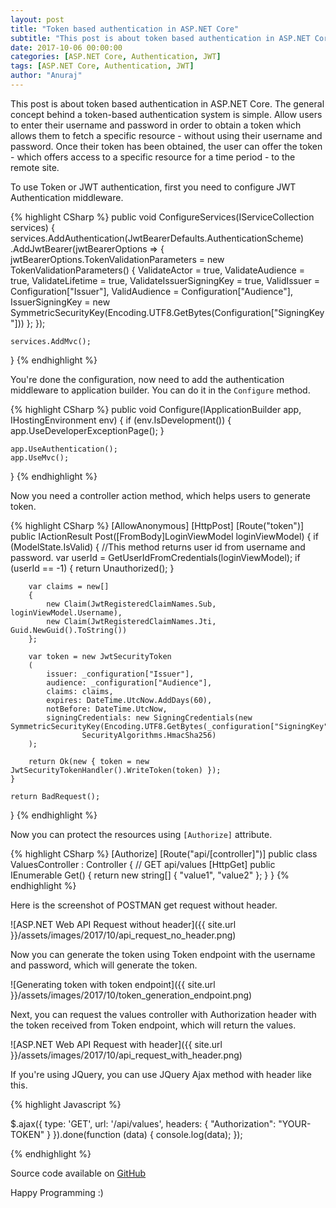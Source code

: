 ```yaml
---
layout: post
title: "Token based authentication in ASP.NET Core"
subtitle: "This post is about token based authentication in ASP.NET Core. The general concept behind a token-based authentication system is simple. Allow users to enter their username and password in order to obtain a token which allows them to fetch a specific resource - without using their username and password. Once their token has been obtained, the user can offer the token - which offers access to a specific resource for a time period - to the remote site."
date: 2017-10-06 00:00:00
categories: [ASP.NET Core, Authentication, JWT]
tags: [ASP.NET Core, Authentication, JWT]
author: "Anuraj"
---
```

This post is about token based authentication in ASP.NET Core. The general concept behind a token-based authentication system is simple. Allow users to enter their username and password in order to obtain a token which allows them to fetch a specific resource - without using their username and password. Once their token has been obtained, the user can offer the token - which offers access to a specific resource for a time period - to the remote site.

To use Token or JWT authentication, first you need to configure JWT Authentication middleware. 

{% highlight CSharp %}
public void ConfigureServices(IServiceCollection services)
{
    services.AddAuthentication(JwtBearerDefaults.AuthenticationScheme)
    .AddJwtBearer(jwtBearerOptions =>
    {
        jwtBearerOptions.TokenValidationParameters = new TokenValidationParameters()
        {
            ValidateActor = true,
            ValidateAudience = true,
            ValidateLifetime = true,
            ValidateIssuerSigningKey = true,
            ValidIssuer = Configuration["Issuer"],
            ValidAudience = Configuration["Audience"],
            IssuerSigningKey = new SymmetricSecurityKey(Encoding.UTF8.GetBytes(Configuration["SigningKey"]))
        };
    });

    services.AddMvc();
}
{% endhighlight %}

You're done the configuration, now need to add the authentication middleware to application builder. You can do it in the `Configure` method.

{% highlight CSharp %}
public void Configure(IApplicationBuilder app, IHostingEnvironment env)
{
    if (env.IsDevelopment())
    {
        app.UseDeveloperExceptionPage();
    }

    app.UseAuthentication();
    app.UseMvc();
}
{% endhighlight %}

Now you need a controller action method, which helps users to generate token. 

{% highlight CSharp %}
[AllowAnonymous]
[HttpPost]
[Route("token")]
public IActionResult Post([FromBody]LoginViewModel loginViewModel)
{
    if (ModelState.IsValid)
    {
        //This method returns user id from username and password.
        var userId = GetUserIdFromCredentials(loginViewModel); 
        if (userId == -1)
        {
            return Unauthorized();
        }

        var claims = new[]
        {
            new Claim(JwtRegisteredClaimNames.Sub, loginViewModel.Username),
            new Claim(JwtRegisteredClaimNames.Jti, Guid.NewGuid().ToString())
        };

        var token = new JwtSecurityToken
        (
            issuer: _configuration["Issuer"],
            audience: _configuration["Audience"],
            claims: claims,
            expires: DateTime.UtcNow.AddDays(60),
            notBefore: DateTime.UtcNow,
            signingCredentials: new SigningCredentials(new SymmetricSecurityKey(Encoding.UTF8.GetBytes(_configuration["SigningKey"])),
                    SecurityAlgorithms.HmacSha256)
        );

        return Ok(new { token = new JwtSecurityTokenHandler().WriteToken(token) });
    }

    return BadRequest();
}
{% endhighlight %}

Now you can protect the resources using `[Authorize]` attribute.

{% highlight CSharp %}
[Authorize]
[Route("api/[controller]")]
public class ValuesController : Controller
{
    // GET api/values
    [HttpGet]
    public IEnumerable<string> Get()
    {
        return new string[] { "value1", "value2" };
    }
}
{% endhighlight %}

Here is the screenshot of POSTMAN get request without header.

![ASP.NET Web API Request without header]({{ site.url }}/assets/images/2017/10/api_request_no_header.png)

Now you can generate the token using Token endpoint with the username and password, which will generate the token.

![Generating token with token endpoint]({{ site.url }}/assets/images/2017/10/token_generation_endpoint.png)

Next, you can request the values controller with Authorization header with the token received from Token endpoint, which will return the values.

![ASP.NET Web API Request with header]({{ site.url }}/assets/images/2017/10/api_request_with_header.png)

If you're using JQuery, you can use JQuery Ajax method with header like this.

{% highlight Javascript %}

$.ajax({
    type: 'GET',
    url: '/api/values',
    headers: {
        "Authorization": "YOUR-TOKEN"
    }
}).done(function (data) {
    console.log(data);
});

{% endhighlight %}

Source code available on [GitHub](https://github.com/anuraj/AspNetCoreSamples/tree/master/WebApiAuthDemo)

Happy Programming :)